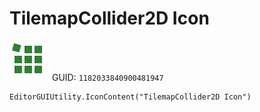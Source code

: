 # TilemapCollider2D Icon
![](/img/TilemapCollider2D%20Icon.png)
GUID: `1182033840900481947`
```
EditorGUIUtility.IconContent("TilemapCollider2D Icon")
```
